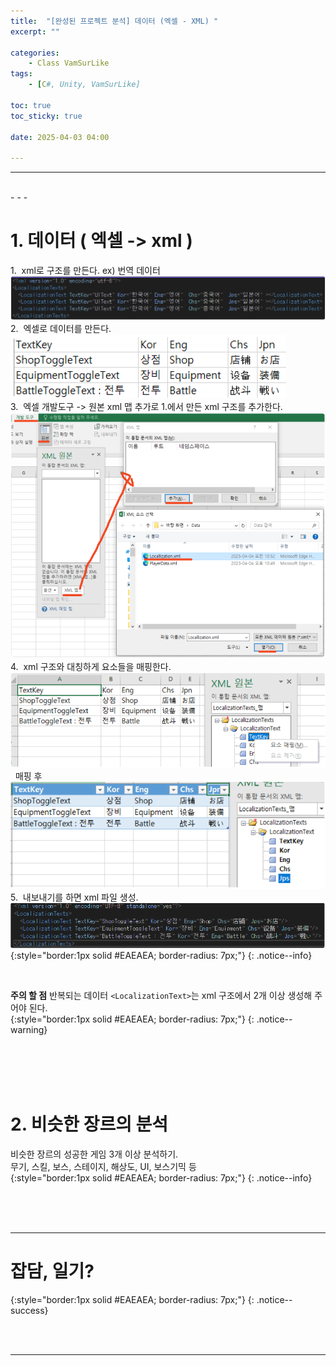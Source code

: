 ```yaml
---
title:  "[완성된 프로젝트 분석] 데이터 (엑셀 - XML) "
excerpt: ""

categories:
    - Class VamSurLike
tags:
    - [C#, Unity, VamSurLike]

toc: true
toc_sticky: true
 
date: 2025-04-03 04:00

---
```

- - -


<br>
- - - 

<!--&nbsp;🔹 ✔ ✅  -->

# 1. 데이터 ( 엑셀 -> xml )
1.&nbsp;&nbsp;xml로 구조를 만든다. ex) 번역 데이터  
![Image](https://github.com/levell1/levell1.github.io/blob/main/Image/VamClass21/1.png?raw=true)  
2.&nbsp;&nbsp;엑셀로 데이터를 만든다.  
![Image](https://github.com/levell1/levell1.github.io/blob/main/Image/VamClass21/2.png?raw=true)  
3.&nbsp;&nbsp;엑셀 개발도구 -> 원본 xml 맵 추가로 1.에서 만든 xml 구조를 추가한다.  
![Image](https://github.com/levell1/levell1.github.io/blob/main/Image/VamClass21/3.png?raw=true)  
4.&nbsp;&nbsp;xml 구조와 대칭하게 요소들을 매핑한다.  
![Image](https://github.com/levell1/levell1.github.io/blob/main/Image/VamClass21/4.png?raw=true)  
&nbsp;&nbsp;매핑 후  ![Image](https://github.com/levell1/levell1.github.io/blob/main/Image/VamClass21/5.png?raw=true)  
5.&nbsp;&nbsp;내보내기를 하면 xml 파일 생성.  
![Image](https://github.com/levell1/levell1.github.io/blob/main/Image/VamClass21/6.png?raw=true)  
{:style="border:1px solid #EAEAEA; border-radius: 7px;"}
{: .notice--info}  
 

<br>

**주의 할 점**
반복되는 데이터 `<LocalizationText>`는 xml 구조에서 2개 이상 생성해 주어야 된다.  
{:style="border:1px solid #EAEAEA; border-radius: 7px;"}
{: .notice--warning}  

<br><br><br><br>

# 2. 비슷한 장르의 분석
비슷한 장르의 성공한 게임 3개 이상 분석하기.  
무기, 스킬, 보스, 스테이지, 해상도, UI, 보스기믹 등  
{:style="border:1px solid #EAEAEA; border-radius: 7px;"}
{: .notice--info}

<br><br><br>
- - - 

# 잡담, 일기?
{:style="border:1px solid #EAEAEA; border-radius: 7px;"}
{: .notice--success}  


<br><br>
- - -